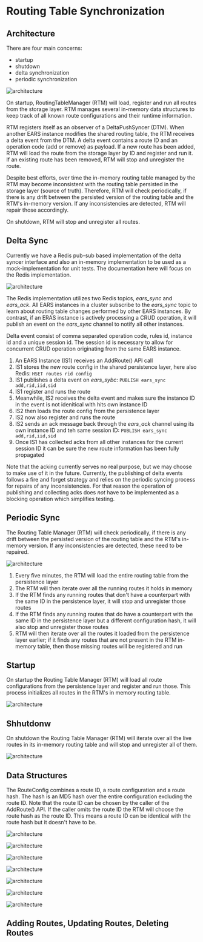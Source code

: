 # Routing Table Synchronization

## Architecture

There are four main concerns:

* startup
* shutdown
* delta synchronization
* periodic synchronization

![architecture](img/sync/architecture.png)

On startup, RoutingTableManager (RTM) will load, register and run all routes from the storage layer.
RTM manages several in-memory data structures to keep track of all known route configurations and 
their runtime information.

RTM registers itself as an observer of a DeltaPushSyncer (DTM). When another EARS instance modifies 
the shared routing table, the RTM receives a delta event from the DTM. A delta event contains a 
route ID and an operation code (add or remove) as payload. If a new route has been added, RTM will 
load the route from the storage layer by ID and register and run it. If an existing route has been
removed, RTM will stop and unregister the route.

Despite best efforts, over time the in-memory routing table managed by the RTM may become inconsistent
with the routing table persisted in the storage layer (source of truth). Therefore, RTM will check 
periodically, if there is any drift between the persisted version of the routing table and the 
RTM's in-memory version. If any inconsistencies are detected, RTM will repair those accordingly.

On shutdown, RTM will stop and unregister all routes.

## Delta Sync

Currently we have a Redis pub-sub based implementation of the delta syncer interface and also an
in-memory implementation to be used as a mock-implementation for unit tests. The documentation here
will focus on the Redis implementation.

![architecture](img/sync/syncdelta.png)

The Redis implementation utilizes two Redis topics, _ears_sync_ and _ears_ack_. All EARS instances 
in a cluster subscribe to the _ears_sync_ topic to learn about routing table changes performed by
other EARS instances. By contrast, if an ERAS instance is actively processing a CRUD operation, it 
will publish an event on the _ears_sync_ channel to notify all other instances.

Delta event consist of comma separated operation code, rules id, instance id and a unique session id.
The session id is necessary to allow for concurrent CRUD operation originating from the same EARS
instance.

1. An EARS Instance (IS1) receives an AddRoute() API call
1. IS1 stores the new route config in the shared persistence layer, here also Redis: `HSET routes rid config` 
1. IS1 publishes a delta event on _ears_sybc_: `PUBLISH ears_sync add,rid,iid,sid`
1. IS1 register and runs the route
1. Meanwhile, IS2 receives the delta event and makes sure the instance ID in the event is not idenitical 
   with hits own instance ID
1. IS2 then loads the route config from the persistence layer
1. IS2 now also register and runs the route
1. IS2 sends an ack message back through the _ears_ack_ channel using its own instance ID and teh same
   session ID: `PUBLISH ears_sync add,rid,iid,sid`
1. Once IS1 has collected acks from all other instances for the current session ID it can be sure the 
   new route information has been fully propagated
   
Note that the acking currently serves no real purpose, but we may choose to make use of it in the future.
Currently, the publishing of delta events follows a fire and forget strategy and relies on the periodic
syncing process for repairs of any inconsistencies. For that reason the operation of publishing and collecting 
acks does _not_ have to be implemented as a blocking operation which simplifies testing.

## Periodic Sync

The Routing Table Manager (RTM) will check periodically, if there is any drift between the persisted version 
of the routing table and the RTM's in-memory version. If any inconsistencies are detected, these need to 
be repaired.

![architecture](img/sync/syncperiodic.png)

1. Every five minutes, the RTM will load the entire routing table from the persistence layer
1. The RTM will then iterate over all the running routes it holds in memory
1. If the RTM finds any running routes that don't have a counterpart with the same ID in 
   the persistence layer, it will stop and unregister those routes
1. If the RTM finds any running routes that do have a counterpart with the same ID in
   the persistence layer but a different configuration hash, it will also stop and unregister those routes
1. RTM will then iterate over all the routes it loaded from the persistence layer earlier; if it finds any
   routes that are not present in the RTM in-memory table, then those missing routes will be registered
   and run

## Startup

On startup the Routing Table Manager (RTM) will load all route configurations from the persistence layer
and register and run those. This process initializes all routes in the RTM's in memory routing table.

![architecture](img/sync/startup.png)

## Shhutdonw

On shutdown the Routing Table Manager (RTM) will iterate over all the live routes in its in-memory routing
table and will stop and unregister all of them.

![architecture](img/sync/teardown.png)

## Data Structures

The RouteConfig combines a route ID, a route configuration and a route hash. The hash is an MD5 hash over
the entire configuration excluding the route ID. Note that the route ID can be chosen by the caller of the
AddRoute() API. If the caller omits the route ID the RTM will choose the route hash as the route ID. This means
a route ID can be identical with the route hash but it doesn't have to be.

![architecture](img/sync/routeconfig.png)



![architecture](img/sync/liveroutewrapper.png)

![architecture](img/sync/table1.png)

![architecture](img/sync/table2.png)

![architecture](img/sync/table4.png)

![architecture](img/sync/table3.png)

![architecture](img/sync/table5.png)

## Adding Routes, Updating Routes, Deleting Routes

